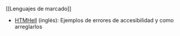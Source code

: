 [[Lenguajes de marcado]]

-   [HTMHell](https://www.htmhell.dev/) (inglés): Ejemplos de errores de accesibilidad y como arreglarlos
